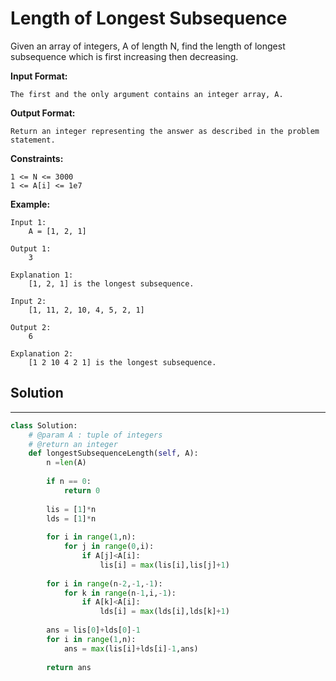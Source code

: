 <h1>Length of Longest Subsequence</h1>

<p>
Given an array of integers, A of length N, find the length of longest subsequence which is first increasing then decreasing.

<b>Input Format:</b>

    The first and the only argument contains an integer array, A.
<b>Output Format:</b>

    Return an integer representing the answer as described in the problem statement.
<b>Constraints:</b>

    1 <= N <= 3000
    1 <= A[i] <= 1e7
<b>Example:</b>

    Input 1:
        A = [1, 2, 1]

    Output 1:
        3

    Explanation 1:
        [1, 2, 1] is the longest subsequence.

    Input 2:
        [1, 11, 2, 10, 4, 5, 2, 1]

    Output 2:
        6
        
    Explanation 2:
        [1 2 10 4 2 1] is the longest subsequence.
<h2>Solution</h2>

***

```python
class Solution:
    # @param A : tuple of integers
    # @return an integer
    def longestSubsequenceLength(self, A):
        n =len(A)
    
        if n == 0:
            return 0
        
        lis = [1]*n
        lds = [1]*n
        
        for i in range(1,n):
            for j in range(0,i):
                if A[j]<A[i]:
                    lis[i] = max(lis[i],lis[j]+1)
        
        for i in range(n-2,-1,-1):            
            for k in range(n-1,i,-1):
                if A[k]<A[i]:
                    lds[i] = max(lds[i],lds[k]+1)
                    
        ans = lis[0]+lds[0]-1
        for i in range(1,n):
            ans = max(lis[i]+lds[i]-1,ans)
        
        return ans
```